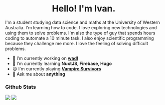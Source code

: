 <h1 align="center"> Hello! I'm Ivan.</h1>

I'm a student studying data science and maths at the University of Western Australia. I'm learning how to code. I love exploring new technologies and using them to solve problems. I'm also the type of guy that spends hours coding to automate a 10 minute task. I also enjoy scientific programming because they challenge me more. I love the feeling of solving difficult problems.

- 🔭 I’m currently working on **[wadl](https://github.com/codersforcauses/wadl)**
- 🌱 I’m currently learning **NuxtJS, Firebase, Hugo**
- 😄 I'm currently playing **[Vampire Survivors](https://store.steampowered.com/app/1794680/Vampire_Survivors/)**
- 💬 Ask me about **anything**

### Github Stats

![](https://github-readme-stats.vercel.app/api?username=orange-my-cat&hide_title=true&include_all_commits=true&count_private=true&show_icons=true&theme=radical) ![](https://github-readme-stats.vercel.app/api/top-langs/?username=orange-my-cat&layout=compact&theme=radical)
